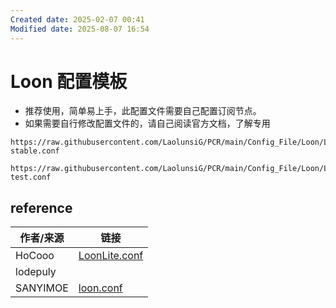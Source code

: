 ```yaml
---
Created date: 2025-02-07 00:41
Modified date: 2025-08-07 16:54
---
```

# Loon 配置模板

- 推荐使用，简单易上手，此配置文件需要自己配置订阅节点。
- 如果需要自行修改配置文件的，请自己阅读官方文档，了解专用

```
https://raw.githubusercontent.com/LaolunsiG/PCR/main/Config_File/Loon/Loon-stable.conf
```

```
https://raw.githubusercontent.com/LaolunsiG/PCR/main/Config_File/Loon/Loon-test.conf
```

## reference

| 作者/来源    | 链接                                                                                  |
| -------- | ----------------------------------------------------------------------------------- |
| HoCooo   | [LoonLite.conf](https://github.com/HoCooo/Loon/blob/main/LoonLite.conf)             |
| lodepuly |                                                                                     |
| SANYIMOE | [loon.conf](https://github.com/SANYIMOE/Quan_Shado_Conf/blob/master/conf/loon.conf) |
